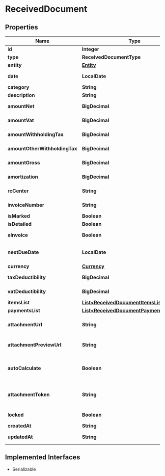 

# ReceivedDocument


## Properties

| Name | Type | Description | Notes |
|------------ | ------------- | ------------- | -------------|
|**id** | **Integer** | Received document id |  [optional] |
|**type** | **ReceivedDocumentType** |  |  [optional] |
|**entity** | [**Entity**](Entity.md) |  |  [optional] |
|**date** | **LocalDate** | Received document date [defaults to today&#39;s date] |  [optional] |
|**category** | **String** | Received document category |  [optional] |
|**description** | **String** | Received document description |  [optional] |
|**amountNet** | **BigDecimal** | Received document total net amount |  [optional] |
|**amountVat** | **BigDecimal** | Received document total vat amount |  [optional] |
|**amountWithholdingTax** | **BigDecimal** | Received document withholding tax amount |  [optional] |
|**amountOtherWithholdingTax** | **BigDecimal** | Received document other withholding tax amount |  [optional] |
|**amountGross** | **BigDecimal** | [Read Only] Received document total gross amount |  [optional] [readonly] |
|**amortization** | **BigDecimal** | Received document amortization value |  [optional] |
|**rcCenter** | **String** | Received document revenue center |  [optional] |
|**invoiceNumber** | **String** | Received document invoice number |  [optional] |
|**isMarked** | **Boolean** | Received document is marked |  [optional] |
|**isDetailed** | **Boolean** | Received document has items |  [optional] |
|**eInvoice** | **Boolean** | [Read Only] Received document is an e-invoice |  [optional] |
|**nextDueDate** | **LocalDate** | [Read Only] Received document date of the next not paid payment |  [optional] [readonly] |
|**currency** | [**Currency**](Currency.md) |  |  [optional] |
|**taxDeductibility** | **BigDecimal** | Received document tax deducibility percentage |  [optional] |
|**vatDeductibility** | **BigDecimal** | Received document vat deducibility percentage |  [optional] |
|**itemsList** | [**List&lt;ReceivedDocumentItemsListItem&gt;**](ReceivedDocumentItemsListItem.md) |  |  [optional] |
|**paymentsList** | [**List&lt;ReceivedDocumentPaymentsListItem&gt;**](ReceivedDocumentPaymentsListItem.md) |  |  [optional] |
|**attachmentUrl** | **String** | [Temporary] [Read Only] Received document url of the attached file |  [optional] [readonly] |
|**attachmentPreviewUrl** | **String** | [Temporary] [Read Only] Received document url of the attachment preview |  [optional] [readonly] |
|**autoCalculate** | **Boolean** | Received document total items amount and total payments amount can differ if this field is set to false |  [optional] |
|**attachmentToken** | **String** | [Write Only] Received document attachment token returned by POST /received_documents/attachment |  [optional] |
|**locked** | **Boolean** | Received Document can&#39;t be edited |  [optional] |
|**createdAt** | **String** | Received document creation date |  [optional] |
|**updatedAt** | **String** | Received document last update date |  [optional] |


## Implemented Interfaces

* Serializable


